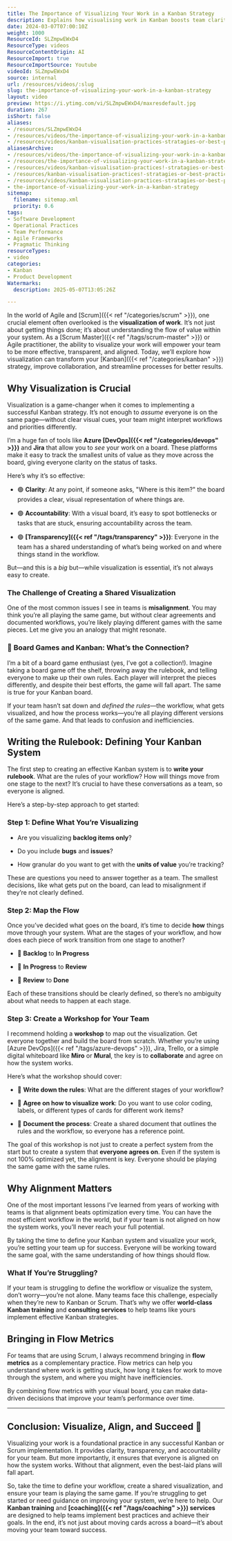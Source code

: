 ```yaml
---
title: The Importance of Visualizing Your Work in a Kanban Strategy
description: Explains how visualising work in Kanban boosts team clarity, transparency, and alignment, and offers steps to define workflows, avoid misalignment, and improve collaboration.
date: 2024-03-07T07:00:10Z
weight: 1000
ResourceId: SLZmpwEWxD4
ResourceType: videos
ResourceContentOrigin: AI
ResourceImport: true
ResourceImportSource: Youtube
videoId: SLZmpwEWxD4
source: internal
url: /resources/videos/:slug
slug: the-importance-of-visualizing-your-work-in-a-kanban-strategy
layout: video
preview: https://i.ytimg.com/vi/SLZmpwEWxD4/maxresdefault.jpg
duration: 267
isShort: false
aliases:
- /resources/SLZmpwEWxD4
- /resources/videos/the-importance-of-visualizing-your-work-in-a-kanban-strategy
- /resources/videos/kanban-visualisation-practices-stratagies-or-best-practices-for-effectively-visualizing-workflow
aliasesArchive:
- /resources/videos/the-importance-of-visualizing-your-work-in-a-kanban-strategy
- /resources/the-importance-of-visualizing-your-work-in-a-kanban-strategy
- /resources/videos/kanban-visualisation-practices!-stratagies-or-best-practices-for-effectively-visualizing-workflow!
- /resources/kanban-visualisation-practices!-stratagies-or-best-practices-for-effectively-visualizing-workflow!
- /resources/videos/kanban-visualisation-practices-stratagies-or-best-practices-for-effectively-visualizing-workflow
- the-importance-of-visualizing-your-work-in-a-kanban-strategy
sitemap:
  filename: sitemap.xml
  priority: 0.6
tags:
- Software Development
- Operational Practices
- Team Performance
- Agile Frameworks
- Pragmatic Thinking
resourceTypes:
- video
categories:
- Kanban
- Product Development
Watermarks:
  description: 2025-05-07T13:05:26Z

---
```

In the world of Agile and [Scrum]({{< ref "/categories/scrum" >}}), one crucial element often overlooked is the **visualization of work**. It’s not just about getting things done; it’s about understanding the flow of value within your system. As a [Scrum Master]({{< ref "/tags/scrum-master" >}}) or Agile practitioner, the ability to visualize your work will empower your team to be more effective, transparent, and aligned. Today, we’ll explore how visualization can transform your [Kanban]({{< ref "/categories/kanban" >}}) strategy, improve collaboration, and streamline processes for better results.

## **Why Visualization is Crucial**

Visualization is a game-changer when it comes to implementing a successful Kanban strategy. It’s not enough to _assume_ everyone is on the same page—without clear visual cues, your team might interpret workflows and priorities differently.

I’m a huge fan of tools like **Azure [DevOps]({{< ref "/categories/devops" >}})** and **Jira** that allow you to _see_ your work on a board. These platforms make it easy to track the smallest units of value as they move across the board, giving everyone clarity on the status of tasks.

Here’s why it’s so effective:

- 🟢 **Clarity**: At any point, if someone asks, "Where is this item?" the board provides a clear, visual representation of where things are.

- 🟢 **Accountability**: With a visual board, it’s easy to spot bottlenecks or tasks that are stuck, ensuring accountability across the team.

- 🟢 **[Transparency]({{< ref "/tags/transparency" >}})**: Everyone in the team has a shared understanding of what’s being worked on and where things stand in the workflow.

But—and this is a _big_ but—while visualization is essential, it’s not always easy to create.

### **The Challenge of Creating a Shared Visualization**

One of the most common issues I see in teams is **misalignment**. You may think you’re all playing the same game, but without clear agreements and documented workflows, you’re likely playing different games with the same pieces. Let me give you an analogy that might resonate.

### **🎲** **Board Games and Kanban: What’s the Connection?**

I’m a bit of a board game enthusiast (yes, I’ve got a collection!). Imagine taking a board game off the shelf, throwing away the rulebook, and telling everyone to make up their own rules. Each player will interpret the pieces differently, and despite their best efforts, the game will fall apart. The same is true for your Kanban board.

If your team hasn’t sat down and _defined the rules_—the workflow, what gets visualized, and how the process works—you’re all playing different versions of the same game. And that leads to confusion and inefficiencies.

## **Writing the Rulebook: Defining Your Kanban System**

The first step to creating an effective Kanban system is to **write your rulebook**. What are the rules of your workflow? How will things move from one stage to the next? It’s crucial to have these conversations as a team, so everyone is aligned.

Here’s a step-by-step approach to get started:

### **Step 1: Define What You’re Visualizing**

- Are you visualizing **backlog items only**?

- Do you include **bugs** and **issues**?

- How granular do you want to get with the **units of value** you’re tracking?

These are questions you need to answer together as a team. The smallest decisions, like what gets put on the board, can lead to misalignment if they’re not clearly defined.

### **Step 2: Map the Flow**

Once you’ve decided what goes on the board, it’s time to decide **how** things move through your system. What are the stages of your workflow, and how does each piece of work transition from one stage to another?

- 🔄 **Backlog** to **In Progress**

- 🔄 **In Progress** to **Review**

- 🔄 **Review** to **Done**

Each of these transitions should be clearly defined, so there’s no ambiguity about what needs to happen at each stage.

### **Step 3: Create a Workshop for Your Team**

I recommend holding a **workshop** to map out the visualization. Get everyone together and build the board from scratch. Whether you’re using [Azure DevOps]({{< ref "/tags/azure-devops" >}}), Jira, Trello, or a simple digital whiteboard like **Miro** or **Mural**, the key is to **collaborate** and agree on how the system works.

Here’s what the workshop should cover:

- 📝 **Write down the rules**: What are the different stages of your workflow?

- 📝 **Agree on how to visualize work**: Do you want to use color coding, labels, or different types of cards for different work items?

- 📝 **Document the process**: Create a shared document that outlines the rules and the workflow, so everyone has a reference point.

The goal of this workshop is not just to create a perfect system from the start but to create a system that **everyone agrees on**. Even if the system is not 100% optimized yet, the alignment is key. Everyone should be playing the same game with the same rules.

## **Why Alignment Matters**

One of the most important lessons I’ve learned from years of working with teams is that alignment beats optimization every time. You can have the most efficient workflow in the world, but if your team is not aligned on how the system works, you’ll never reach your full potential.

By taking the time to define your Kanban system and visualize your work, you’re setting your team up for success. Everyone will be working toward the same goal, with the same understanding of how things should flow.

### **What If You’re Struggling?**

If your team is struggling to define the workflow or visualize the system, don’t worry—you’re not alone. Many teams face this challenge, especially when they’re new to Kanban or Scrum. That’s why we offer **world-class Kanban training** and **consulting services** to help teams like yours implement effective Kanban strategies.

## **Bringing in Flow Metrics**

For teams that are using Scrum, I always recommend bringing in **flow metrics** as a complementary practice. Flow metrics can help you understand where work is getting stuck, how long it takes for work to move through the system, and where you might have inefficiencies.

By combining flow metrics with your visual board, you can make data-driven decisions that improve your team’s performance over time.

* * *

## **Conclusion: Visualize, Align, and Succeed** **🎯**

Visualizing your work is a foundational practice in any successful Kanban or Scrum implementation. It provides clarity, transparency, and accountability for your team. But more importantly, it ensures that everyone is aligned on how the system works. Without that alignment, even the best-laid plans will fall apart.

So, take the time to define your workflow, create a shared visualization, and ensure your team is playing the same game. If you’re struggling to get started or need guidance on improving your system, we’re here to help. Our **Kanban training** and **[coaching]({{< ref "/tags/coaching" >}}) services** are designed to help teams implement best practices and achieve their goals. In the end, it’s not just about moving cards across a board—it’s about moving your team toward success.
